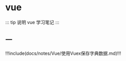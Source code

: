 # vue

::: tip 说明
vue 学习笔记
:::

<!-- prettier-ignore-start -->
## 一
!!!include(docs/notes/Vue/使用Vuex保存字典数据.md)!!!

<!-- prettier-ignore-end -->

